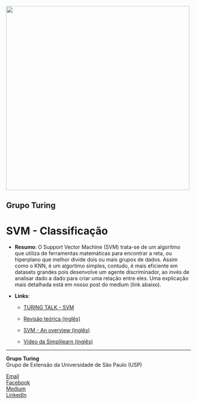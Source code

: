 <img src="https://i.ibb.co/DtHQ3FG/802x265-Logo-GT.png" width="500">

## Grupo Turing
# SVM - Classificação

- **Resumo**:
O Support Vector Machine (SVM) trata-se de um algoritmo que utiliza de ferramentas matemáticas para encontrar a reta, ou hiperplano que melhor divide dois ou mais grupos de dados. Assim como o KNN, é um algortimo simples, contudo, é mais eficiente em datasets grandes pois desenvolve um agente discriminador, ao invés de analisar dado a dado para criar uma relação entre eles. Uma explicação mais detalhada está em nosso post do medium (link abaixo).



- **Links**:
    - [TURING TALK - SVM](https://medium.com/turing-talks/turing-talks-12-classifica%C3%A7%C3%A3o-por-svm-f4598094a3f1)

    - [Revisão teórica (inglês)](https://medium.com/machine-learning-101/chapter-2-svm-support-vector-machine-theory-f0812effc72)

    - [SVM - An overview (inglês)](https://towardsdatascience.com/https-medium-com-pupalerushikesh-svm-f4b42800e989)

    - [Vídeo da Simplilearn (inglês)](https://www.youtube.com/watch?v=TtKF996oEl8)


---
**Grupo Turing**  
Grupo de Extensão da Universidade de São Paulo (USP)

[Email](mailto:turing.usp@gmail.com)   
[Facebook](https://www.facebook.com/grupoturing.usp)  
[Medium](https://www.medium.com/turing-talks)  
[LinkedIn](https://www.linkedin.com/company/grupo-turing)
